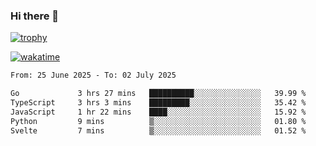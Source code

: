 ### Hi there 👋

[![trophy](https://github-profile-trophy.vercel.app/?username=cxnky&theme=dracula)](https://github.com/ryo-ma/github-profile-trophy)

[![wakatime](https://wakatime.com/badge/user/1c39c599-5497-41b9-a5be-2c4676e7fd23.svg)](https://wakatime.com/@1c39c599-5497-41b9-a5be-2c4676e7fd23)
<!--START_SECTION:waka-->

```txt
From: 25 June 2025 - To: 02 July 2025

Go             3 hrs 27 mins   ██████████░░░░░░░░░░░░░░░   39.99 %
TypeScript     3 hrs 3 mins    █████████░░░░░░░░░░░░░░░░   35.42 %
JavaScript     1 hr 22 mins    ████░░░░░░░░░░░░░░░░░░░░░   15.92 %
Python         9 mins          ▒░░░░░░░░░░░░░░░░░░░░░░░░   01.80 %
Svelte         7 mins          ▒░░░░░░░░░░░░░░░░░░░░░░░░   01.52 %
```

<!--END_SECTION:waka-->
